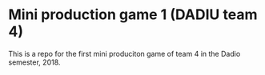 # Mini production game 1 (DADIU team 4)

This is a repo for the first mini produciton game of team 4 in the
Dadio semester, 2018.


